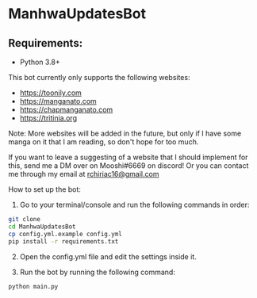 # ManhwaUpdatesBot

## Requirements:

- Python 3.8+

This bot currently only supports the following websites:

- https://toonily.com
- https://manganato.com
- https://chapmanganato.com
- https://tritinia.org

Note: More websites will be added in the future, but only if I have some manga on it that I am reading, so don't hope for too much.

If you want to leave a suggesting of a website that I should implement for this, send me a DM over on Mooshi#6669 on discord!
Or you can contact me through my email at rchiriac16@gmail.com

How to set up the bot:

1. Go to your terminal/console and run the following commands in order:

```bash
git clone
cd ManhwaUpdatesBot
cp config.yml.example config.yml
pip install -r requirements.txt
```

2. Open the config.yml file and edit the settings inside it.

3. Run the bot by running the following command:

```bash
python main.py
```

